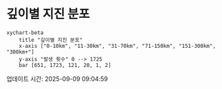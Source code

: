 # 깊이별 지진 분포

```mermaid
xychart-beta
    title "깊이별 지진 분포"
    x-axis ["0-10km", "11-30km", "31-70km", "71-150km", "151-300km", "300km+"]
    y-axis "발생 횟수" 0 --> 1725
    bar [651, 1723, 121, 20, 1, 2]
```

업데이트 시간: 2025-09-09 09:04:59
